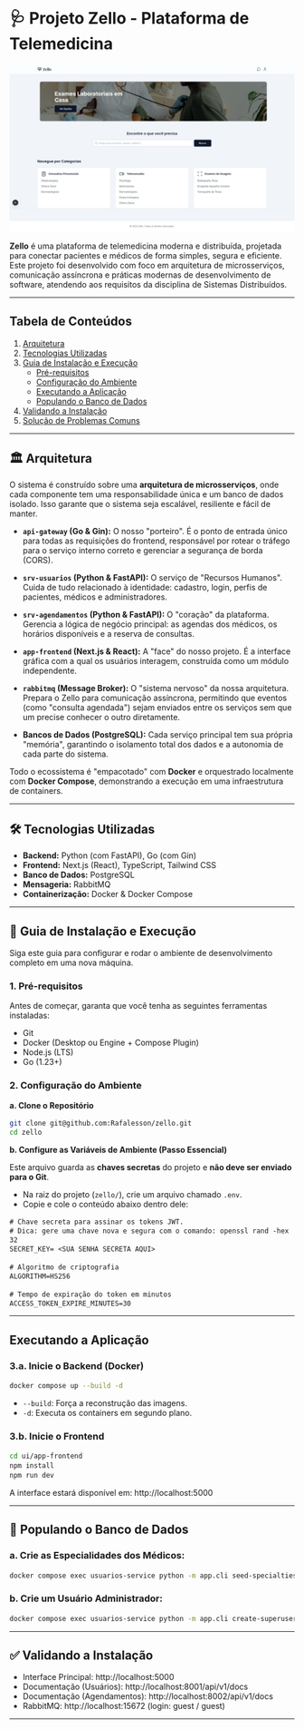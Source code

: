 # 🩺 Projeto Zello - Plataforma de Telemedicina

![Zello Home Page](./.github/zello-homepage.jpeg)

**Zello** é uma plataforma de telemedicina moderna e distribuída, projetada para conectar pacientes e médicos de forma simples, segura e eficiente. Este projeto foi desenvolvido com foco em arquitetura de microsserviços, comunicação assíncrona e práticas modernas de desenvolvimento de software, atendendo aos requisitos da disciplina de Sistemas Distribuídos.

---

## Tabela de Conteúdos
1.  [Arquitetura](#️-arquitetura)
2.  [Tecnologias Utilizadas](#-tecnologias-utilizadas)
3.  [Guia de Instalação e Execução](#-guia-de-instalação-e-execução)
    - [Pré-requisitos](#1-pré-requisitos)
    - [Configuração do Ambiente](#2-configuração-do-ambiente)
    - [Executando a Aplicação](#3-executando-a-aplicação)
    - [Populando o Banco de Dados](#4-populando-o-banco-de-dados)
4.  [Validando a Instalação](#-validando-a-instalação)
5.  [Solução de Problemas Comuns](#-solução-de-problemas-comuns-troubleshooting)

---

## 🏛️ Arquitetura

O sistema é construído sobre uma **arquitetura de microsserviços**, onde cada componente tem uma responsabilidade única e um banco de dados isolado. Isso garante que o sistema seja escalável, resiliente e fácil de manter.

-   **`api-gateway` (Go & Gin):** O nosso "porteiro". É o ponto de entrada único para todas as requisições do frontend, responsável por rotear o tráfego para o serviço interno correto e gerenciar a segurança de borda (CORS).

-   **`srv-usuarios` (Python & FastAPI):** O serviço de "Recursos Humanos". Cuida de tudo relacionado à identidade: cadastro, login, perfis de pacientes, médicos e administradores.

-   **`srv-agendamentos` (Python & FastAPI):** O "coração" da plataforma. Gerencia a lógica de negócio principal: as agendas dos médicos, os horários disponíveis e a reserva de consultas.

-   **`app-frontend` (Next.js & React):** A "face" do nosso projeto. É a interface gráfica com a qual os usuários interagem, construída como um módulo independente. 

-   **`rabbitmq` (Message Broker):** O "sistema nervoso" da nossa arquitetura. Prepara o Zello para comunicação assíncrona, permitindo que eventos (como "consulta agendada") sejam enviados entre os serviços sem que um precise conhecer o outro diretamente. 

-   **Bancos de Dados (PostgreSQL):** Cada serviço principal tem sua própria "memória", garantindo o isolamento total dos dados e a autonomia de cada parte do sistema.

Todo o ecossistema é "empacotado" com **Docker** e orquestrado localmente com **Docker Compose**, demonstrando a execução em uma infraestrutura de containers. 

---

## 🛠️ Tecnologias Utilizadas

-   **Backend:** Python (com FastAPI), Go (com Gin)
-   **Frontend:** Next.js (React), TypeScript, Tailwind CSS
-   **Banco de Dados:** PostgreSQL
-   **Mensageria:** RabbitMQ
-   **Containerização:** Docker & Docker Compose

---

## 🚀 Guia de Instalação e Execução

Siga este guia para configurar e rodar o ambiente de desenvolvimento completo em uma nova máquina.

### 1. Pré-requisitos

Antes de começar, garanta que você tenha as seguintes ferramentas instaladas:

-   Git
-   Docker (Desktop ou Engine + Compose Plugin)
-   Node.js (LTS)
-   Go (1.23+)

### 2. Configuração do Ambiente

**a. Clone o Repositório**

```bash
git clone git@github.com:Rafalesson/zello.git
cd zello
```

**b. Configure as Variáveis de Ambiente (Passo Essencial)**

Este arquivo guarda as **chaves secretas** do projeto e **não deve ser enviado para o Git**.

- Na raiz do projeto (`zello/`), crie um arquivo chamado `.env`.
- Copie e cole o conteúdo abaixo dentro dele:

```env
# Chave secreta para assinar os tokens JWT.
# Dica: gere uma chave nova e segura com o comando: openssl rand -hex 32
SECRET_KEY= <SUA SENHA SECRETA AQUI>

# Algoritmo de criptografia
ALGORITHM=HS256

# Tempo de expiração do token em minutos
ACCESS_TOKEN_EXPIRE_MINUTES=30
```

---

## Executando a Aplicação

### 3.a. Inicie o Backend (Docker)

```bash
docker compose up --build -d
```

- `--build`: Força a reconstrução das imagens.
- `-d`: Executa os containers em segundo plano.

### 3.b. Inicie o Frontend

```bash
cd ui/app-frontend
npm install
npm run dev
```

A interface estará disponível em: http://localhost:5000

---

## 🧪 Populando o Banco de Dados

### a. Crie as Especialidades dos Médicos:

```bash
docker compose exec usuarios-service python -m app.cli seed-specialties
```

### b. Crie um Usuário Administrador:

```bash
docker compose exec usuarios-service python -m app.cli create-superuser --email admin@zello.com
```

---

## ✅ Validando a Instalação

- Interface Principal: http://localhost:5000  
- Documentação (Usuários): http://localhost:8001/api/v1/docs  
- Documentação (Agendamentos): http://localhost:8002/api/v1/docs  
- RabbitMQ: http://localhost:15672 (login: guest / guest)

---


